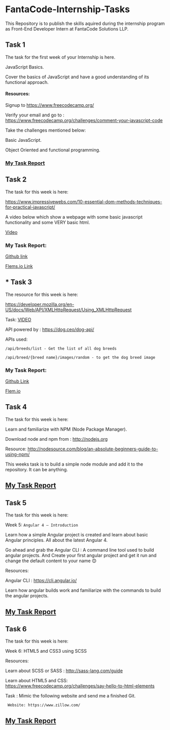 # FantaCode-Internship-Tasks
This Repository is to publish the skills aquired during the internship program as Front-End Developer Intern at FantaCode Solutions LLP.


##  Task 1

The task for the first week of your Internship is here.

JavaScript Basics.

Cover the basics of JavaScript and have a good understanding of its functional approach.


#### Resources:

Signup to https://www.freecodecamp.org/


Verify your email and go to :  https://www.freecodecamp.org/challenges/comment-your-javascript-code


Take the challenges mentioned below:


Basic JavaScript.


Object Oriented and functional programming.


### [My Task Report](https://www.freecodecamp.org/tpmabdulkareem)


## Task 2

The task for this week is here:

https://www.impressivewebs.com/10-essential-dom-methods-techniques-for-practical-javascript/ 

A video below which show a webpage with some basic javascript functionality and some VERY basic html.

[Video](https://youtu.be/f9_MKYKJ6CA)

### My Task Report:
[Github link](https://github.com/tpmabdulkareem/vanilaJavascript)

[Flems.io Link](https://goo.gl/1HaxH7)


## * Task 3

The resource for this week is here:


https://developer.mozilla.org/en-US/docs/Web/API/XMLHttpRequest/Using_XMLHttpRequest


Task: [VIDEO](https://youtu.be/QsryIgvMjas)

API powered by : https://dog.ceo/dog-api/


APIs used:

`/api/breeds/list - Get the list of all dog breeds`

`/api/breed/{breed name}/images/random - to get the dog breed image`

### My Task Report:

 [Github Link](https://github.com/tpmabdulkareem/vanilaJavascript)

 [Flem.io](https://goo.gl/4Y4PHh)
 
 
 ## Task 4
 
The task for this week is here:

Learn and familiarize with NPM (Node Package Manager).

 

Download node and npm from : http://nodejs.org

 

Resource: http://nodesource.com/blog/an-absolute-beginners-guide-to-using-npm/


This weeks task is to build a simple node module and add it to the repository. It can be anything.

## [My Task Report](https://github.com/tpmabdulkareem/NodeJS_Module-1)


## Task 5
The task for this week is here:

Week 5: `Angular 4 – Introduction`

Learn how a simple Angular project is created and learn about basic Angular principles. All about the latest Angular 4.


Go ahead and grab the Angular CLI : A command line tool used to build angular projects. And Create your first angular project and get it run and change the default content to your name 😊

 

Resources:

Angular CLI : https://cli.angular.io/

 

Learn how angular builds work and familiarize with the commands to build the angular projects.

## [My Task Report](https://github.com/tpmabdulkareem/Angular_myProject)




## Task 6


The task for this week is here:

 

Week 6: HTML5 and CSS3 using SCSS

Resources:

Learn about SCSS or SASS : http://sass-lang.com/guide


Learn about HTML5 and CSS: https://www.freecodecamp.org/challenges/say-hello-to-html-elements


 Task : Mimic the following website and send me a finished Git.
 

` Website: https://www.zillow.com/`

## [My Task Report](https://github.com/tpmabdulkareem/CSS-Webpage-zillow.com-)










